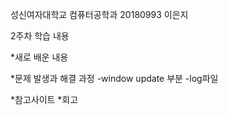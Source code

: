 성신여자대학교 컴퓨터공학과 20180993 이은지

2주차 학습 내용

*새로 배운 내용

*문제 발생과 해결 과정
-window update 부분
-log파일

*참고사이트
*회고
